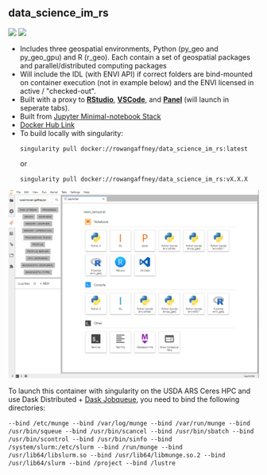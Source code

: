 ## data_science_im_rs&nbsp;&nbsp;&nbsp;&nbsp;

![](https://img.shields.io/docker/image-size/rowangaffney/data_science_im_rs/latest)
![](https://img.shields.io/docker/pulls/rowangaffney/data_science_im_rs)

  - Includes three geospatial environments, Python (py_geo and py_geo_gpu) and R (r_geo). Each contain a set of geospatial packages and parallel/distributed computing packages
  - Will include the IDL (with ENVI API) if correct folders are bind-mounted on container execution (not in example below) and the ENVI licensed in active / "checked-out".
  - Built with a proxy to **[RStudio](https://rstudio.com/products/rstudio/)**, **[VSCode](https://code.visualstudio.com/)**, and **[Panel](https://panel.holoviz.org/)** (will launch in seperate tabs).
  - Built from [Jupyter Minimal-notebook Stack](https://github.com/jupyter/docker-stacks/tree/master/minimal-notebook)
  - [Docker Hub Link](https://hub.docker.com/r/rowangaffney/data_science_im_rs)
  - To build locally with singularity:
    ```shell
    singularity pull docker://rowangaffney/data_science_im_rs:latest
    ```
    or
    ```shell
    singularity pull docker://rowangaffney/data_science_im_rs:vX.X.X
    ```
  <img src="/readme_images/data_science_im_rs.png" width="600">
  
  To launch this container with singularity on the USDA ARS Ceres HPC and use Dask Distributed + [Dask Jobqueue](https://jobqueue.dask.org/en/latest/), you need to bind the following directories:
  ```shell
  --bind /etc/munge --bind /var/log/munge --bind /var/run/munge --bind /usr/bin/squeue --bind /usr/bin/scancel --bind /usr/bin/sbatch --bind /usr/bin/scontrol --bind /usr/bin/sinfo --bind /system/slurm:/etc/slurm --bind /run/munge --bind /usr/lib64/libslurm.so --bind /usr/lib64/libmunge.so.2 --bind /usr/lib64/slurm --bind /project --bind /lustre

  ```
  
